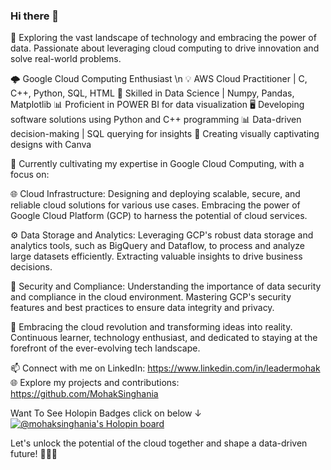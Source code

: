 ### Hi there 👋

🔭 Exploring the vast landscape of technology and embracing the power of data. Passionate about leveraging cloud computing to drive innovation and solve real-world problems.

🌩️ Google Cloud Computing Enthusiast \n
💡 AWS Cloud Practitioner | C, C++, Python, SQL, HTML
🔬 Skilled in Data Science | Numpy, Pandas, Matplotlib
📊 Proficient in POWER BI for data visualization
🖥️ Developing software solutions using Python and C++ programming
📊 Data-driven decision-making | SQL querying for insights
🎨 Creating visually captivating designs with Canva

🌱 Currently cultivating my expertise in Google Cloud Computing, with a focus on:

🌐 Cloud Infrastructure: Designing and deploying scalable, secure, and reliable cloud solutions for various use cases. Embracing the power of Google Cloud Platform (GCP) to harness the potential of cloud services.

⚙️ Data Storage and Analytics: Leveraging GCP's robust data storage and analytics tools, such as BigQuery and Dataflow, to process and analyze large datasets efficiently. Extracting valuable insights to drive business decisions.

🔑 Security and Compliance: Understanding the importance of data security and compliance in the cloud environment. Mastering GCP's security features and best practices to ensure data integrity and privacy.

🚀 Embracing the cloud revolution and transforming ideas into reality. Continuous learner, technology enthusiast, and dedicated to staying at the forefront of the ever-evolving tech landscape.

📫 Connect with me on LinkedIn: https://www.linkedin.com/in/leadermohak
🌐 Explore my projects and contributions: https://github.com/MohakSinghania

Want To See Holopin Badges click on below ↓
[![@mohaksinghania's Holopin board](https://holopin.me/mohaksinghania)](https://holopin.io/@mohaksinghania)

Let's unlock the potential of the cloud together and shape a data-driven future! 🚀💡✨
